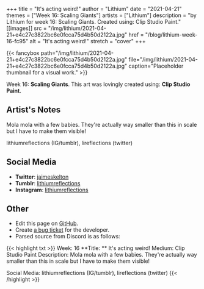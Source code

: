 +++
title =       "It's acting weird!"
author =      "Lithium"
date =        "2021-04-21"
themes =      ["Week 16: Scaling Giants"]
artists =     ["Lithium"]
description = "by Lithium for week 16: Scaling Giants. Created using: Clip Studio Paint."
[[images]]
              src = "/img/lithium/2021-04-21+e4c27c3822bc6e0fcca75d4b50d2122a.jpg"
              href = "/blog/lithium-week-16-fc95"
              alt = "It's acting weird!"
              stretch = "cover"
+++


{{< fancybox path="/img/lithium/2021-04-21+e4c27c3822bc6e0fcca75d4b50d2122a.jpg" file="/img/lithium/2021-04-21+e4c27c3822bc6e0fcca75d4b50d2122a.jpg" caption="Placeholder thumbnail for a visual work." >}}


Week 16: **Scaling Giants**. This art was lovingly created using: **Clip Studio Paint**.

## Artist's Notes

Mola mola with a few babies. They're actually way smaller than this in scale but I have to make them visible! 

lithiumreflections (IG/tumblr), lireflections (twitter)

## Social Media

- **Twitter**: <a href='https://twitter.com/jaimeskelton' target='_blank'>jaimeskelton</a>
- **Tumblr**: <a href='https://lithiumreflections.tumblr.com' target='_blank'>lithiumreflections</a>
- **Instagram**: <a href='https://instagram.com/lithiumreflections' target='_blank'>lithiumreflections</a>


## Other

- Edit this page on [GitHub](https://github.com/teaminkling/web-refresh/edit/main/content/blog/lithium-week-16-fc95.md).
- Create [a bug ticket](https://github.com/teaminkling/web-refresh/issues/new?assignees=&labels=bug&template=problem-report.md&title=) for the developer.
- Parsed source from Discord is as follows:

{{< highlight txt >}}
Week: 16
**Title:  ** It's acting weird!
Medium: Clip Studio Paint
Description: Mola mola with a few babies. They're actually way smaller than this in scale but I have to make them visible! 

Social Media: lithiumreflections (IG/tumblr), lireflections (twitter)
{{< /highlight >}}